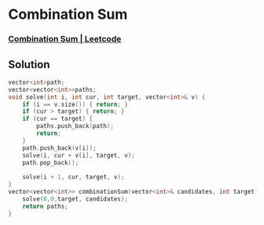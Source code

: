 # Combination Sum
### [Combination Sum | Leetcode](https://leetcode.com/problems/combination-sum/)

## Solution 
```cpp
vector<int>path; 
vector<vector<int>>paths;
void solve(int i, int cur, int target, vector<int>& v) {
    if (i == v.size()) { return; }
    if (cur > target) { return; }
    if (cur == target) {
        paths.push_back(path);
        return;
    }
    path.push_back(v[i]);
    solve(i, cur + v[i], target, v);
    path.pop_back();
    
    solve(i + 1, cur, target, v);
}
vector<vector<int>> combinationSum(vector<int>& candidates, int target) {
    solve(0,0,target, candidates);
    return paths;
}
```

